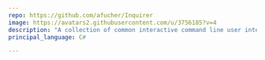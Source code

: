 ```yaml
---
repo: https://github.com/afucher/Inquirer
image: https://avatars2.githubusercontent.com/u/3756185?v=4
description: "A collection of common interactive command line user interfaces in C#."
principal_language: C#

---
```

